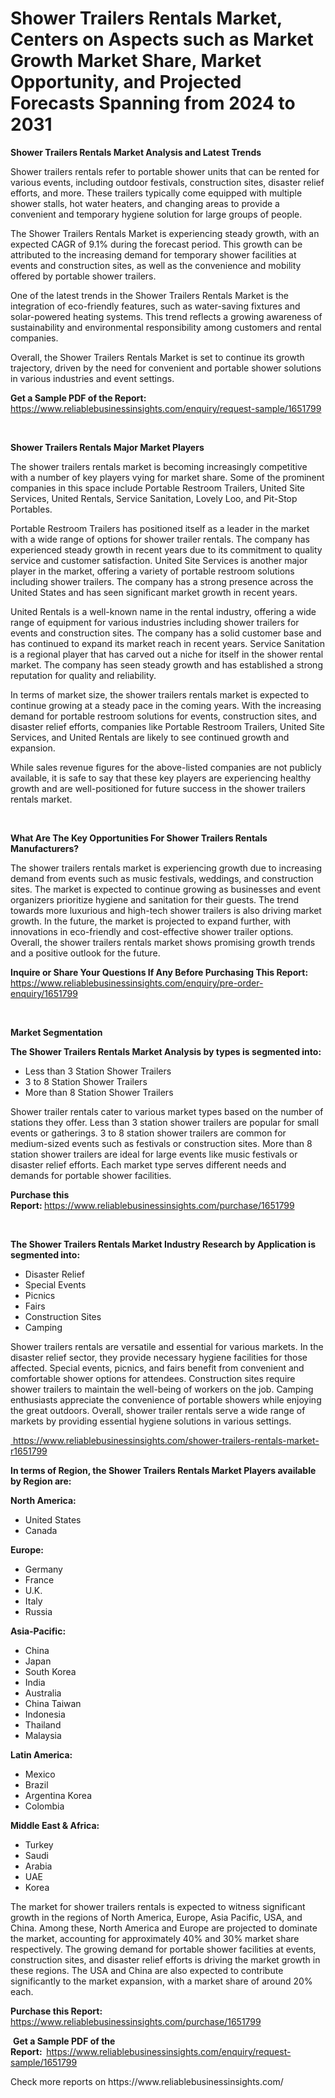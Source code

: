 <p><h1>Shower Trailers Rentals Market, Centers on Aspects such as Market Growth Market Share, Market Opportunity, and Projected Forecasts Spanning from 2024 to 2031</h1></p><p><strong>Shower Trailers Rentals Market Analysis and Latest Trends</strong></p>
<p><p>Shower trailers rentals refer to portable shower units that can be rented for various events, including outdoor festivals, construction sites, disaster relief efforts, and more. These trailers typically come equipped with multiple shower stalls, hot water heaters, and changing areas to provide a convenient and temporary hygiene solution for large groups of people.</p><p>The Shower Trailers Rentals Market is experiencing steady growth, with an expected CAGR of 9.1% during the forecast period. This growth can be attributed to the increasing demand for temporary shower facilities at events and construction sites, as well as the convenience and mobility offered by portable shower trailers.</p><p>One of the latest trends in the Shower Trailers Rentals Market is the integration of eco-friendly features, such as water-saving fixtures and solar-powered heating systems. This trend reflects a growing awareness of sustainability and environmental responsibility among customers and rental companies.</p><p>Overall, the Shower Trailers Rentals Market is set to continue its growth trajectory, driven by the need for convenient and portable shower solutions in various industries and event settings.</p></p>
<p><strong>Get a Sample PDF of the Report:&nbsp;</strong> <a href="https://www.reliablebusinessinsights.com/enquiry/request-sample/1651799">https://www.reliablebusinessinsights.com/enquiry/request-sample/1651799</a></p>
<p>&nbsp;</p>
<p><strong>Shower Trailers Rentals Major Market Players</strong></p>
<p><p>The shower trailers rentals market is becoming increasingly competitive with a number of key players vying for market share. Some of the prominent companies in this space include Portable Restroom Trailers, United Site Services, United Rentals, Service Sanitation, Lovely Loo, and Pit-Stop Portables.</p><p>Portable Restroom Trailers has positioned itself as a leader in the market with a wide range of options for shower trailer rentals. The company has experienced steady growth in recent years due to its commitment to quality service and customer satisfaction. United Site Services is another major player in the market, offering a variety of portable restroom solutions including shower trailers. The company has a strong presence across the United States and has seen significant market growth in recent years.</p><p>United Rentals is a well-known name in the rental industry, offering a wide range of equipment for various industries including shower trailers for events and construction sites. The company has a solid customer base and has continued to expand its market reach in recent years. Service Sanitation is a regional player that has carved out a niche for itself in the shower rental market. The company has seen steady growth and has established a strong reputation for quality and reliability.</p><p>In terms of market size, the shower trailers rentals market is expected to continue growing at a steady pace in the coming years. With the increasing demand for portable restroom solutions for events, construction sites, and disaster relief efforts, companies like Portable Restroom Trailers, United Site Services, and United Rentals are likely to see continued growth and expansion.</p><p>While sales revenue figures for the above-listed companies are not publicly available, it is safe to say that these key players are experiencing healthy growth and are well-positioned for future success in the shower trailers rentals market.</p></p>
<p>&nbsp;</p>
<p><strong>What Are The Key Opportunities For Shower Trailers Rentals Manufacturers?</strong></p>
<p><p>The shower trailers rentals market is experiencing growth due to increasing demand from events such as music festivals, weddings, and construction sites. The market is expected to continue growing as businesses and event organizers prioritize hygiene and sanitation for their guests. The trend towards more luxurious and high-tech shower trailers is also driving market growth. In the future, the market is projected to expand further, with innovations in eco-friendly and cost-effective shower trailer options. Overall, the shower trailers rentals market shows promising growth trends and a positive outlook for the future.</p></p>
<p><strong>Inquire or Share Your Questions If Any Before Purchasing This Report:</strong> <a href="https://www.reliablebusinessinsights.com/enquiry/pre-order-enquiry/1651799">https://www.reliablebusinessinsights.com/enquiry/pre-order-enquiry/1651799</a></p>
<p>&nbsp;</p>
<p><strong>Market Segmentation</strong></p>
<p><strong>The Shower Trailers Rentals Market Analysis by types is segmented into:</strong></p>
<p><ul><li>Less than 3 Station Shower Trailers</li><li>3 to 8 Station Shower Trailers</li><li>More than 8 Station Shower Trailers</li></ul></p>
<p><p>Shower trailer rentals cater to various market types based on the number of stations they offer. Less than 3 station shower trailers are popular for small events or gatherings. 3 to 8 station shower trailers are common for medium-sized events such as festivals or construction sites. More than 8 station shower trailers are ideal for large events like music festivals or disaster relief efforts. Each market type serves different needs and demands for portable shower facilities.</p></p>
<p><strong>Purchase this Report:&nbsp;</strong><a href="https://www.reliablebusinessinsights.com/purchase/1651799">https://www.reliablebusinessinsights.com/purchase/1651799</a></p>
<p>&nbsp;</p>
<p><strong>The Shower Trailers Rentals Market Industry Research by Application is segmented into:</strong></p>
<p><ul><li>Disaster Relief</li><li>Special Events</li><li>Picnics</li><li>Fairs</li><li>Construction Sites</li><li>Camping</li></ul></p>
<p><p>Shower trailers rentals are versatile and essential for various markets. In the disaster relief sector, they provide necessary hygiene facilities for those affected. Special events, picnics, and fairs benefit from convenient and comfortable shower options for attendees. Construction sites require shower trailers to maintain the well-being of workers on the job. Camping enthusiasts appreciate the convenience of portable showers while enjoying the great outdoors. Overall, shower trailer rentals serve a wide range of markets by providing essential hygiene solutions in various settings.</p></p>
<p><a href="https://www.reliablebusinessinsights.com/shower-trailers-rentals-market-r1651799">&nbsp;https://www.reliablebusinessinsights.com/shower-trailers-rentals-market-r1651799</a></p>
<p><strong>In terms of Region, the Shower Trailers Rentals Market Players available by Region are:</strong></p>
<p>
    <p> <strong> North America: </strong>
        <ul>
            <li>United States</li>
            <li>Canada</li>
        </ul>
        </p> 
    <p> <strong> Europe: </strong>
        <ul>
            <li>Germany</li>
            <li>France</li>
            <li>U.K.</li>
            <li>Italy</li>
            <li>Russia</li>
        </ul>
        </p> 
    <p> <strong> Asia-Pacific: </strong>
        <ul>
            <li>China</li>
            <li>Japan</li>
            <li>South Korea</li>
            <li>India</li>
            <li>Australia</li>
            <li>China Taiwan</li>
            <li>Indonesia</li>
            <li>Thailand</li>
            <li>Malaysia</li>
        </ul>
        </p> 
    <p> <strong> Latin America: </strong>
        <ul>
            <li>Mexico</li>
            <li>Brazil</li>
            <li>Argentina Korea</li>
            <li>Colombia</li>
        </ul>
        </p> 
    <p> <strong> Middle East & Africa: </strong>
        <ul>
            <li>Turkey</li>
            <li>Saudi</li>
            <li>Arabia</li>
            <li>UAE</li>
            <li>Korea</li>
        </ul>
    </p>
    </p>
<p><p>The market for shower trailers rentals is expected to witness significant growth in the regions of North America, Europe, Asia Pacific, USA, and China. Among these, North America and Europe are projected to dominate the market, accounting for approximately 40% and 30% market share respectively. The growing demand for portable shower facilities at events, construction sites, and disaster relief efforts is driving the market growth in these regions. The USA and China are also expected to contribute significantly to the market expansion, with a market share of around 20% each.</p></p>
<p><strong>Purchase this Report: </strong><a href="https://www.reliablebusinessinsights.com/purchase/1651799">https://www.reliablebusinessinsights.com/purchase/1651799</a></p>
<p>&nbsp;<strong>Get a Sample PDF of the Report:&nbsp;&nbsp;</strong><a href="https://www.reliablebusinessinsights.com/enquiry/request-sample/1651799">https://www.reliablebusinessinsights.com/enquiry/request-sample/1651799</a></p>
<p><strong></strong></p>
<p>Check more reports on https://www.reliablebusinessinsights.com/</p>